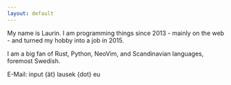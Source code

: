 ```yaml
---
layout: default
---
```


My name is Laurin. I am programming things since 2013 - mainly on the web - and turned my hobby into a job in 2015.

I am a big fan of Rust, Python, NeoVim, and Scandinavian languages, foremost Swedish.

E-Mail: input {ät} lausek {dot} eu
